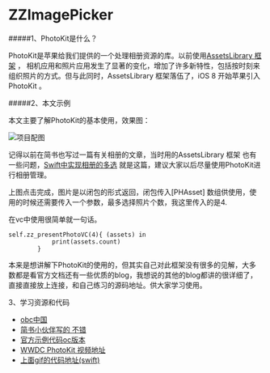 # ZZImagePicker

#####1、PhotoKit是什么？

PhotoKit是苹果给我们提供的一个处理相册资源的库。以前使用[AssetsLibrary 框架](https://developer.apple.com/library/ios/documentation/AssetsLibrary/Reference/ALAssetsLibrary_Class/#//apple_ref/doc/uid/TP40009722-CH1-SW57) ， 相机应用和照片应用发生了显著的变化，增加了许多新特性，包括按时刻来组织照片的方式。但与此同时，AssetsLibrary 框架落伍了，iOS 8 开始苹果引入PhotoKit 。

#####2、本文示例

本文主要了解PhotoKit的基本使用，效果图：

![项目配图](http://upload-images.jianshu.io/upload_images/954071-5474c8bfa8375bb1.gif?imageMogr2/auto-orient/strip)

记得以前在简书也写过一篇有关相册的文章，当时用的AssetsLibrary 框架 也有一些问题，[Swift中实现相册的多选](http://www.jianshu.com/p/8c89cac09387) 就是这篇，建议大家以后尽量使用PhotoKit进行相册管理。

上图点击完成，图片是以闭包的形式返回，闭包传入[PHAsset] 数组供使用，使用的时候还需要传入一个参数，最多选择照片个数，我这里传入的是4.

在vc中使用很简单就一句话。
```
self.zz_presentPhotoVC(4){ (assets) in
            print(assets.count)
        }   
```

本来是想讲解下PhotoKit的使用的，但其实自己对此框架没有很多的见解，大多数都是看官方文档还有一些优质的blog，我想说的其他的blog都讲的很详细了，直接直接放上连接，和自己练习的源码地址。供大家学习使用。

3、学习资源和代码

- [obc中国](http://objccn.io/issue-21-4/)
- [简书小伙伴写的 不错](http://www.jianshu.com/p/42e5d2f75452)
- [官方示例代码oc版本](https://developer.apple.com/library/ios/samplecode/UsingPhotosFramework/Introduction/Intro.html#//apple_ref/doc/uid/TP40014575 )
- [WWDC PhotoKit 视频地址](https://developer.apple.com/videos/play/wwdc2014/511/ )
- [上面gif的代码地址(swift)](https://github.com/smalldu/ZZImagePicker)


